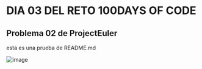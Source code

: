 # DIA 03 DEL RETO 100DAYS OF CODE

## Problema 02 de ProjectEuler

esta es una prueba de README.md

![image](https://user-images.githubusercontent.com/17655229/72701967-1de82700-3b1f-11ea-92db-0c610484fc32.png)